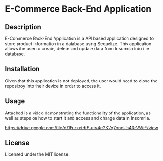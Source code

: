 # E-Commerce Back-End Application
## Description
E-Commerce Back-End Application is a API based application designed to store product information in a database using Sequelize. This application allows the user to create, delete and update data from Insomnia into the database.


## Installation

Given that this application is not deployed, the user would need to clone the repositroy into their device in order to access it.

## Usage
Attached is a video demonstrating the functionality of the application, as well as steps on how to start it and access and change data in Insomnia.

https://drive.google.com/file/d/1EurzxtdtE-utv4e2KVq7onoUn4RrVWtF/view

## License

Licensed under the MIT license.

